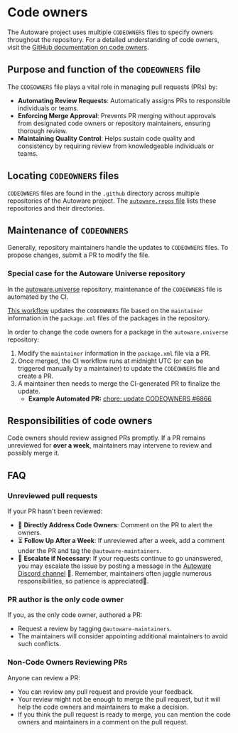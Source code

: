 # Code owners

The Autoware project uses multiple `CODEOWNERS` files to specify owners throughout the repository. For a detailed understanding of code owners, visit the [GitHub documentation on code owners](https://docs.github.com/en/repositories/managing-your-repositorys-settings-and-features/customizing-your-repository/about-code-owners).

## Purpose and function of the `CODEOWNERS` file

The `CODEOWNERS` file plays a vital role in managing pull requests (PRs) by:

- **Automating Review Requests**: Automatically assigns PRs to responsible individuals or teams.
- **Enforcing Merge Approval**: Prevents PR merging without approvals from designated code owners or repository maintainers, ensuring thorough review.
- **Maintaining Quality Control**: Helps sustain code quality and consistency by requiring review from knowledgeable individuals or teams.

## Locating `CODEOWNERS` files

`CODEOWNERS` files are found in the `.github` directory across multiple repositories of the Autoware project. The [`autoware.repos` file](https://github.com/autowarefoundation/autoware/blob/main/autoware.repos) lists these repositories and their directories.

## Maintenance of `CODEOWNERS`

Generally, repository maintainers handle the updates to `CODEOWNERS` files. To propose changes, submit a PR to modify the file.

### Special case for the Autoware Universe repository

In the [autoware.universe](https://github.com/autowarefoundation/autoware.universe) repository, maintenance of the `CODEOWNERS` file is automated by the CI.

[This workflow](https://github.com/autowarefoundation/autoware.universe/actions/workflows/update-codeowners-from-packages.yaml) updates the `CODEOWNERS` file based on the `maintainer` information in the `package.xml` files of the packages in the repository.

In order to change the code owners for a package in the `autoware.universe` repository:

1. Modify the `maintainer` information in the `package.xml` file via a PR.
2. Once merged, the CI workflow runs at midnight UTC (or can be triggered manually by a maintainer) to update the `CODEOWNERS` file and create a PR.
3. A maintainer then needs to merge the CI-generated PR to finalize the update.
   - **Example Automated PR:** [chore: update CODEOWNERS #6866](https://github.com/autowarefoundation/autoware.universe/pull/6866)

## Responsibilities of code owners

Code owners should review assigned PRs promptly.
If a PR remains unreviewed for **over a week**, maintainers may intervene to review and possibly merge it.

## FAQ

### Unreviewed pull requests

If your PR hasn't been reviewed:

- 🏹 **Directly Address Code Owners**: Comment on the PR to alert the owners.
- ⏳ **Follow Up After a Week**: If unreviewed after a week, add a comment under the PR and tag the `@autoware-maintainers`.
- 📢 **Escalate if Necessary**: If your requests continue to go unanswered, you may escalate the issue by posting a message in the [Autoware Discord channel](../../support/support-guidelines.md#discord) 🚨. Remember, maintainers often juggle numerous responsibilities, so patience is appreciated🙇.

### PR author is the only code owner

If you, as the only code owner, authored a PR:

- Request a review by tagging `@autoware-maintainers`.
- The maintainers will consider appointing additional maintainers to avoid such conflicts.

### Non-Code Owners Reviewing PRs

Anyone can review a PR:

- You can review any pull request and provide your feedback.
- Your review might not be enough to merge the pull request, but it will help the code owners and maintainers to make a decision.
- If you think the pull request is ready to merge, you can mention the code owners and maintainers in a comment on the pull request.
